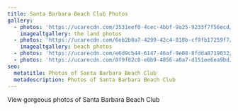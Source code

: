 ```yaml
---
title: Santa Barbara Beach Club Photos
gallery:
  - photos: 'https://ucarecdn.com/3531eef0-4cec-4bbf-9a25-9233f7f56ecd/'
    imagealtgallery: the land photos
  - photos: 'https://ucarecdn.com/6eb2b0a7-4299-42c4-818b-cf9fb17259f7/'
    imagealtgallery: beach photos
  - photos: 'https://ucarecdn.com/e6d9cb44-6147-46af-9e08-8fdda8719032/'
  - photos: 'https://ucarecdn.com/8f9f82c0-e0b9-4856-a0a7-d151ee6ea9bd/'
seo:
  metatitle: Photos of Santa Barbara Beach Club
  metadescription: Photos of Santa Barbara Beach Club
---
```

View gorgeous photos of Santa Barbara Beach Club